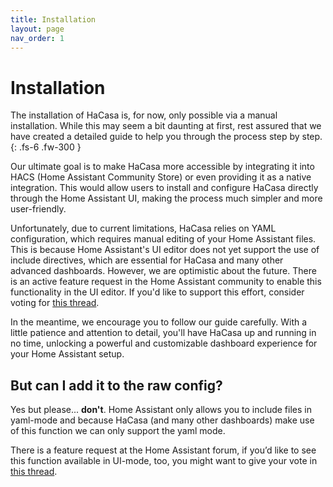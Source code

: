 ```yaml
---
title: Installation
layout: page
nav_order: 1
---
```


# Installation

The installation of HaCasa is, for now, only possible via a manual installation. While this may seem a bit daunting at first, rest assured that we have created a detailed guide to help you through the process step by step. 
{: .fs-6 .fw-300 }

Our ultimate goal is to make HaCasa more accessible by integrating it into HACS (Home Assistant Community Store) or even providing it as a native integration. This would allow users to install and configure HaCasa directly through the Home Assistant UI, making the process much simpler and more user-friendly.

Unfortunately, due to current limitations, HaCasa relies on YAML configuration, which requires manual editing of your Home Assistant files. This is because Home Assistant's UI editor does not yet support the use of include directives, which are essential for HaCasa and many other advanced dashboards. However, we are optimistic about the future. There is an active feature request in the Home Assistant community to enable this functionality in the UI editor. If you'd like to support this effort, consider voting for [this thread](https://community.home-assistant.io/t/ability-to-use-include-directives-in-ui-editor/336167?u=paddy0174).

In the meantime, we encourage you to follow our guide carefully. With a little patience and attention to detail, you'll have HaCasa up and running in no time, unlocking a powerful and customizable dashboard experience for your Home Assistant setup.

## But can I add it to the raw config?
Yes but please... **don't**. Home Assistant only allows you to include files in yaml-mode and because HaCasa (and many other dashboards) make use of this function we can only support the yaml mode.

There is a feature request at the Home Assistant forum, if you’d like to see this function available in UI-mode, too, you might want to give your vote in [this thread](https://community.home-assistant.io/t/ability-to-use-include-directives-in-ui-editor/336167?u=paddy0174).